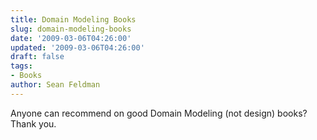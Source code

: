 ```yaml
---
title: Domain Modeling Books
slug: domain-modeling-books
date: '2009-03-06T04:26:00'
updated: '2009-03-06T04:26:00'
draft: false
tags:
- Books
author: Sean Feldman
---
```

<p>Anyone can recommend on good Domain Modeling (not design) books? Thank you.</p>
